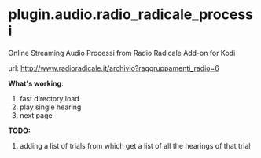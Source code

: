 # plugin.audio.radio_radicale_processi
Online Streaming Audio Processi from Radio Radicale Add-on for Kodi 

url: http://www.radioradicale.it/archivio?raggruppamenti_radio=6 

**What's working**: 

1. fast directory load
2. play single hearing
3. next page 

**TODO:** 

1. adding a list of trials from which get a list of all the hearings of that trial


